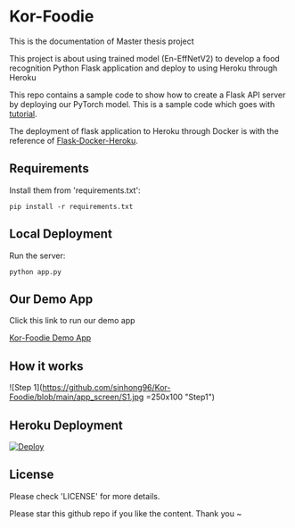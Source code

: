 # Kor-Foodie

This is the documentation of Master thesis project 

This project is about using trained model (En-EffNetV2) to develop a food recognition Python Flask application and deploy to using Heroku through Heroku

This repo contains a sample code to show how to create a Flask API server by deploying our PyTorch model. This is a sample code which goes with [tutorial](https://pytorch.org/tutorials/intermediate/flask_rest_api_tutorial.html).

The deployment of flask application to Heroku through Docker is with the reference of [Flask-Docker-Heroku](https://medium.com/@ashok7067/containerise-your-python-flask-using-docker-and-deploy-it-onto-heroku-a0b48d025e43).

## Requirements

Install them from 'requirements.txt':

    pip install -r requirements.txt

## Local Deployment

Run the server:

    python app.py

## Our Demo App

Click this link to run our demo app

[Kor-Foodie Demo App](https://korfoodiev1.herokuapp.com/)

## How it works
![Step 1](https://github.com/sinhong96/Kor-Foodie/blob/main/app_screen/S1.jpg =250x100 "Step1")

## Heroku Deployment

[![Deploy](https://www.herokucdn.com/deploy/button.svg)](https://korfoodiev1.herokuapp.com/)

## License

Please check 'LICENSE' for more details.

Please star this github repo if you like the content. Thank you ~
